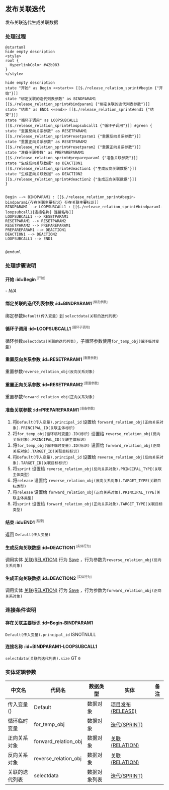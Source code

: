 ## 发布关联迭代 <!-- {docsify-ignore-all} -->

   发布关联迭代生成关联数据

### 处理过程

```plantuml
@startuml
hide empty description
<style>
root {
  HyperlinkColor #42b983
}
</style>

hide empty description
state "开始" as Begin <<start>> [[$./release_relation_sprint#begin {"开始"}]]
state "绑定关联的迭代列表参数" as BINDPARAM1  [[$./release_relation_sprint#bindparam1 {"绑定关联的迭代列表参数"}]]
state "结束" as END1 <<end>> [[$./release_relation_sprint#end1 {"结束"}]]
state "循环子调用" as LOOPSUBCALL1  [[$./release_relation_sprint#loopsubcall1 {"循环子调用"}]] #green {
state "重置反向关系参数" as RESETPARAM1  [[$./release_relation_sprint#resetparam1 {"重置反向关系参数"}]]
state "重置正向关系参数" as RESETPARAM2  [[$./release_relation_sprint#resetparam2 {"重置正向关系参数"}]]
state "准备关联参数" as PREPAREPARAM1  [[$./release_relation_sprint#prepareparam1 {"准备关联参数"}]]
state "生成反向关联数据" as DEACTION1  [[$./release_relation_sprint#deaction1 {"生成反向关联数据"}]]
state "生成正向关联数据" as DEACTION2  [[$./release_relation_sprint#deaction2 {"生成正向关联数据"}]]
}


Begin --> BINDPARAM1 : [[$./release_relation_sprint#begin-bindparam1{存在关联主要标识} 存在关联主要标识]]
BINDPARAM1 --> LOOPSUBCALL1 : [[$./release_relation_sprint#bindparam1-loopsubcall1{连接名称} 连接名称]]
LOOPSUBCALL1 --> RESETPARAM1
RESETPARAM1 --> RESETPARAM2
RESETPARAM2 --> PREPAREPARAM1
PREPAREPARAM1 --> DEACTION1
DEACTION1 --> DEACTION2
LOOPSUBCALL1 --> END1


@enduml
```


### 处理步骤说明

#### 开始 :id=Begin<sup class="footnote-symbol"> <font color=gray size=1>[开始]</font></sup>



*- N/A*
#### 绑定关联的迭代列表参数 :id=BINDPARAM1<sup class="footnote-symbol"> <font color=gray size=1>[绑定参数]</font></sup>



绑定参数`Default(传入变量)` 到 `selectdata(关联的迭代列表)`
#### 循环子调用 :id=LOOPSUBCALL1<sup class="footnote-symbol"> <font color=gray size=1>[循环子调用]</font></sup>



循环参数`selectdata(关联的迭代列表)`，子循环参数使用`for_temp_obj(循环临时变量)`
#### 重置反向关系参数 :id=RESETPARAM1<sup class="footnote-symbol"> <font color=gray size=1>[重置参数]</font></sup>



重置参数```reverse_relation_obj(反向关系对象)```
#### 重置正向关系参数 :id=RESETPARAM2<sup class="footnote-symbol"> <font color=gray size=1>[重置参数]</font></sup>



重置参数```forward_relation_obj(正向关系对象)```
#### 准备关联参数 :id=PREPAREPARAM1<sup class="footnote-symbol"> <font color=gray size=1>[准备参数]</font></sup>



1. 将`Default(传入变量).principal_id` 设置给  `forward_relation_obj(正向关系对象).PRINCIPAL_ID(关联主体标识)`
2. 将`for_temp_obj(循环临时变量).ID(标识)` 设置给  `reverse_relation_obj(反向关系对象).PRINCIPAL_ID(关联主体标识)`
3. 将`for_temp_obj(循环临时变量).ID(标识)` 设置给  `forward_relation_obj(正向关系对象).TARGET_ID(关联目标标识)`
4. 将`Default(传入变量).principal_id` 设置给  `reverse_relation_obj(反向关系对象).TARGET_ID(关联目标标识)`
5. 将`sprint` 设置给  `reverse_relation_obj(反向关系对象).PRINCIPAL_TYPE(关联主体类型)`
6. 将`release` 设置给  `reverse_relation_obj(反向关系对象).TARGET_TYPE(关联目标类型)`
7. 将`release` 设置给  `forward_relation_obj(正向关系对象).PRINCIPAL_TYPE(关联主体类型)`
8. 将`sprint` 设置给  `forward_relation_obj(正向关系对象).TARGET_TYPE(关联目标类型)`

#### 结束 :id=END1<sup class="footnote-symbol"> <font color=gray size=1>[结束]</font></sup>



返回 `Default(传入变量)`

#### 生成反向关联数据 :id=DEACTION1<sup class="footnote-symbol"> <font color=gray size=1>[实体行为]</font></sup>



调用实体 [关联(RELATION)](module/Base/relation.md) 行为 [Save](module/Base/relation#行为) ，行为参数为`reverse_relation_obj(反向关系对象)`

#### 生成正向关联数据 :id=DEACTION2<sup class="footnote-symbol"> <font color=gray size=1>[实体行为]</font></sup>



调用实体 [关联(RELATION)](module/Base/relation.md) 行为 [Save](module/Base/relation#行为) ，行为参数为`forward_relation_obj(正向关系对象)`


### 连接条件说明
#### 存在关联主要标识 :id=Begin-BINDPARAM1

`Default(传入变量).principal_id` ISNOTNULL
#### 连接名称 :id=BINDPARAM1-LOOPSUBCALL1

`selectdata(关联的迭代列表).size` GT `0`


### 实体逻辑参数

|    中文名   |    代码名    |  数据类型    |  实体   |备注 |
| --------| --------| -------- | -------- | --------   |
|传入变量(<i class="fa fa-check"/></i>)|Default|数据对象|[项目发布(RELEASE)](module/ProjMgmt/release.md)||
|循环临时变量|for_temp_obj|数据对象|[迭代(SPRINT)](module/ProjMgmt/sprint.md)||
|正向关系对象|forward_relation_obj|数据对象|[关联(RELATION)](module/Base/relation.md)||
|反向关系对象|reverse_relation_obj|数据对象|[关联(RELATION)](module/Base/relation.md)||
|关联的迭代列表|selectdata|数据对象列表|[迭代(SPRINT)](module/ProjMgmt/sprint.md)||
